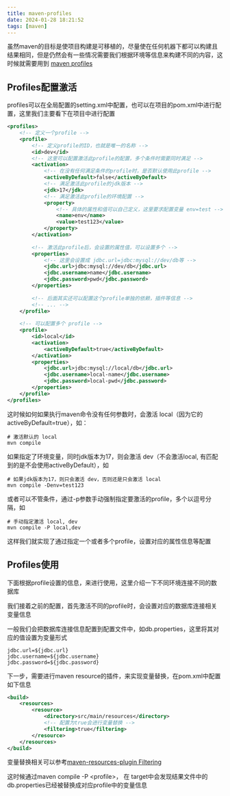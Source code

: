 ```yaml
---
title: maven-profiles
date: 2024-01-28 18:21:52
tags: [maven]
---
```


虽然maven的目标是使项目构建是可移植的，尽量使在任何机器下都可以构建且结果相同，但是仍然会有一些情况需要我们根据环境等信息来构建不同的内容，这时候就需要用到 [maven profiles](https://maven.apache.org/guides/introduction/introduction-to-profiles.html)

<!-- more -->

## Profiles配置激活

profiles可以在全局配置的setting.xml中配置，也可以在项目的pom.xml中进行配置，这里我们主要看下在项目中进行配置

```xml
<profiles>
    <!-- 定义一个profile -->
    <profile>
        <!-- 定义profile的ID，也就是唯一的名称 -->
        <id>dev</id>
        <!-- 这里可以配置激活此profile的配置，多个条件时需要同时满足 -->
        <activation>
            <!-- 在没有任何满足条件的profile时，是否默认使用此profile -->
            <activeByDefault>false</activeByDefault>
            <!-- 满足激活此profile的jdk版本 -->
            <jdk>17</jdk>
            <!-- 满足激活此profile的环境配置 -->
            <property>
                <!-- 具体的属性和值可以自己定义，这里要求配置变量 env=test -->
                <name>env</name>
                <value>test123</value>
            </property>
        </activation>
        
        <!-- 激活此profile后，会设置的属性值，可以设置多个 -->
        <properties>
            <!-- 这里会设置成 jdbc.url=jdbc:mysql://dev/db等 -->
            <jdbc.url>jdbc:mysql://dev/db</jdbc.url>
            <jdbc.username>name</jdbc.username>
            <jdbc.password>pwd</jdbc.password>
        </properties>
        
        <!-- 后面其实还可以配置这个profile单独的依赖，插件等信息 -->
        <!-- ... -->
    </profile>
    
    <!-- 可以配置多个 profile -->
    <profile>
        <id>local</id>
        <activation>
            <activeByDefault>true</activeByDefault>
        </activation>
        <properties>
            <jdbc.url>jdbc:mysql://local/db</jdbc.url>
            <jdbc.username>local-name</jdbc.username>
            <jdbc.password>local-pwd</jdbc.password>
        </properties>
    </profile>
</profiles>
```

这时候如何如果执行maven命令没有任何参数时，会激活 local（因为它的activeByDefault=true），如：

```shell
# 激活默认的 local
mvn compile
```

如果指定了环境变量，同时jdk版本为17，则会激活 dev（不会激活local, 有匹配到的是不会使用activeByDefault），如

```shell
# 如果jdk版本为17，则只会激活 dev，否则还是只会激活 local
mvn compile -Denv=test123
```

或者可以不管条件，通过-p参数手动强制指定要激活的profile，多个以逗号分隔，如

```shell
# 手动指定激活 local, dev
mvn compile -P local,dev
```

这样我们就实现了通过指定一个或者多个profile，设置对应的属性信息等配置



## Profiles使用

下面根据profile设置的信息，来进行使用，这里介绍一下不同环境连接不同的数据库

我们接着之前的配置，首先激活不同的profile时，会设置对应的数据库连接相关变量信息

一般我们会把数据库连接信息配置到配置文件中，如db.properties，这里将其对应的值设置为变量形式

```properties
jdbc.url=${jdbc.url}
jdbc.username=${jdbc.username}
jdbc.password=${jdbc.password}
```

下一步，需要进行maven resource的插件，来实现变量替换，在pom.xml中配置如下信息

```xml
<build>
    <resources>
        <resource>
            <directory>src/main/resources</directory>
            <!-- 配置为true会进行变量替换 -->
            <filtering>true</filtering>
        </resource>
    </resources>
</build>
```

变量替换相关可以参考[maven-resources-plugin Filtering](https://maven.apache.org/plugins/maven-resources-plugin/examples/filter.html)

这时候通过maven compile -P \<profile\>， 在 target中会发现结果文件中的 db.properties已经被替换成对应profile中的变量信息


